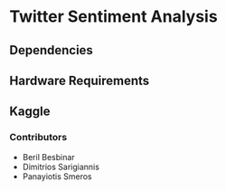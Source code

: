 # Twitter Sentiment Analysis

## Dependencies

## Hardware Requirements

## Kaggle

### Contributors

- Beril Besbinar
- Dimitrios Sarigiannis
- Panayiotis Smeros

